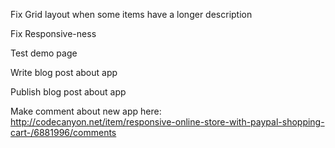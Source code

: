 Fix Grid layout when some items have a longer description

Fix Responsive-ness

Test demo page

Write blog post about app

Publish blog post about app

Make comment about new app here: http://codecanyon.net/item/responsive-online-store-with-paypal-shopping-cart-/6881996/comments
